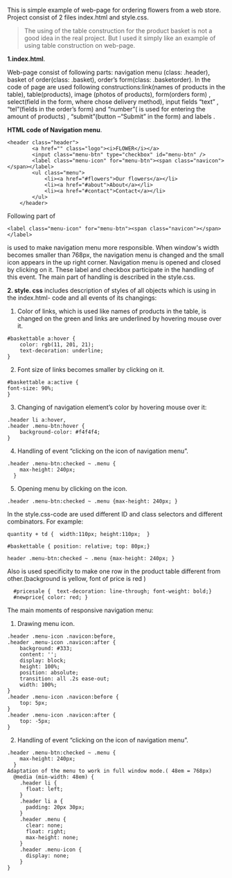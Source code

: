 This is simple example of  web-page  for ordering flowers  from a web store. 
 Project consist of 2 files index.html and style.css.
>The using of the table construction for the product basket is not a good idea in the real project. But I used it simply like an example of using table construction on web-page.

**1.index.html**.

 Web-page  consist of following parts: navigation menu (class: .header), basket of order(class: .basket), order’s form(class: .basketorder). In  the code of page  are used following constructions:link(names of products in the table), table(products), image (photos of products), form(orders form) , select(field in the form, where chose delivery method),   input fields “text” , “tel”(fields in the order’s form) and “number”( is used for entering the amount of products) , “submit”(button –“Submit” in the form)  and labels .

**HTML code of Navigation menu**.

```
<header class="header">
        <a href="" class="logo"><i>FLOWER</i></a>
        <input class="menu-btn" type="checkbox" id="menu-btn" />
        <label class="menu-icon" for="menu-btn"><span class="navicon"></span></label>
        <ul class="menu">
            <li><a href="#flowers">Our flowers</a></li>
            <li><a href="#about">About</a></li>
            <li><a href="#contact">Contact</a></li>
        </ul>
    </header>
```
Following part of <heder>  
```<input class="menu-btn" type="checkbox" id="menu-btn" 
<label class="menu-icon" for="menu-btn"><span class="navicon"></span></label>
```
is used to make navigation menu more responsible.
When window's width becomes smaller than 768px, the navigation menu is changed and the small
icon  appears in the up right corner. Navigation menu is opened and closed by clicking on it.
These label and checkbox participate in the handling of this event. The main part of handling is described in the style.css.

**2. style. css** includes description of styles of all objects which is using in the index.html- code and all events of its changings:

1. Color of links,  which is used like names of products in the table,  is changed  on the green and  links are underlined by hovering mouse over it.
```
#baskettable a:hover {
    color: rgb(11, 201, 21);
    text-decoration: underline;
}
```
2. Font size of links becomes  smaller   by clicking on it.
```
#baskettable a:active {
font-size: 90%;
}
```
3. Changing of navigation element’s  color  by hovering mouse over it:
```
.header li a:hover,
.header .menu-btn:hover {
    background-color: #f4f4f4;
}
```
4. Handling of event “clicking on the icon of navigation menu”.
```
.header .menu-btn:checked ~ .menu {
    max-height: 240px;
  }
```
5. Opening menu by clicking on the icon.
```
.header .menu-btn:checked ~ .menu {max-height: 240px; }
```
In the style.css-code are used different  ID and class selectors and different  combinators.
For example:

```
quantity + td {  width:110px; height:110px;  }
```
 
``` 
#baskettable { position: relative; top: 80px;}
```
   
```.
header .menu-btn:checked ~ .menu {max-height: 240px; }
```

Also is used specificity to make one row in the product table  different from other.(background is yellow, font of price  is red )
```
  #pricesale {  text-decoration: line-through; font-weight: bold;}
  #newprice{ color: red; }
```

The main moments  of responsive navigation menu:

1. Drawing menu icon.
```
.header .menu-icon .navicon:before,
.header .menu-icon .navicon:after {
    background: #333;
    content: '';
    display: block;
    height: 100%;
    position: absolute;
    transition: all .2s ease-out;
    width: 100%;
}
.header .menu-icon .navicon:before {
    top: 5px;
}
.header .menu-icon .navicon:after {
    top: -5px;
}
```
2. Handling of event “clicking on the icon of navigation menu”.

```
.header .menu-btn:checked ~ .menu {
    max-height: 240px;
  }
Adaptation of the menu to work in full window mode.( 48em = 768px)
  @media (min-width: 48em) {
    .header li {
      float: left;
    }
    .header li a {
      padding: 20px 30px;
    }
    .header .menu {
      clear: none;
      float: right;
      max-height: none;
    }
    .header .menu-icon {
      display: none;
    }
}
```
